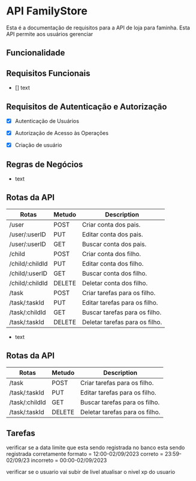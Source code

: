 # API FamilyStore

Esta é a documentação de requisitos para a API de loja para faminha. Esta API permite aos usuários gerenciar 

## Funcionalidade
 

## Requisitos Funcionais

- [] text

## Requisitos de Autenticação e Autorização

- [X] Autenticação de Usuários
- [X] Autorização de Acesso às Operações
- [X] Criação de usuário


## Regras de Negócios

- text
## Rotas da API
|   Rotas         | Metudo | Description                    |
| ----------      | ------ | ------------------------------ |
| /user           | POST   | Criar   conta dos pais.        | 
| /user/:userID   | PUT    | Editar  conta dos pais.        | 
| /user/:userID   | GET    | Buscar  conta dos pais.        | 
| /child          | POST   | Criar   conta dos filho.       | 
| /child/:childId | PUT    | Editar  conta dos filho.       | 
| /child/:userID  | GET    | Buscar  conta dos filho.       | 
| /child/:childId | DELETE | Deletar conta dos filho.       | 
| /task           | POST   | Criar   tarefas para os filho. |
| /task/:taskId   | PUT    | Editar  tarefas para os filho. |
| /task/:childId  | GET    | Buscar  tarefas para os filho. |
| /task/:taskId   | DELETE | Deletar tarefas para os filho. |

- text
## Rotas da API
|   Rotas         | Metudo | Description                    |
| ----------      | ------ | ------------------------------ | 
| /task           | POST   | Criar   tarefas para os filho. |
| /task/:taskId   | PUT    | Editar  tarefas para os filho. |
| /task/:childId  | GET    | Buscar  tarefas para os filho. |
| /task/:taskId   | DELETE | Deletar tarefas para os filho. |

## Tarefas
verificar se a data limite que esta sendo registrada no banco esta sendo registrada corretamente
formato = 12:00-02/09/2023
correto = 23:59-02/09/23 incorreto = 00:00-02/09/2023

verificar se o usuario vai subir de livel
atualisar o nivel  xp do usuario 